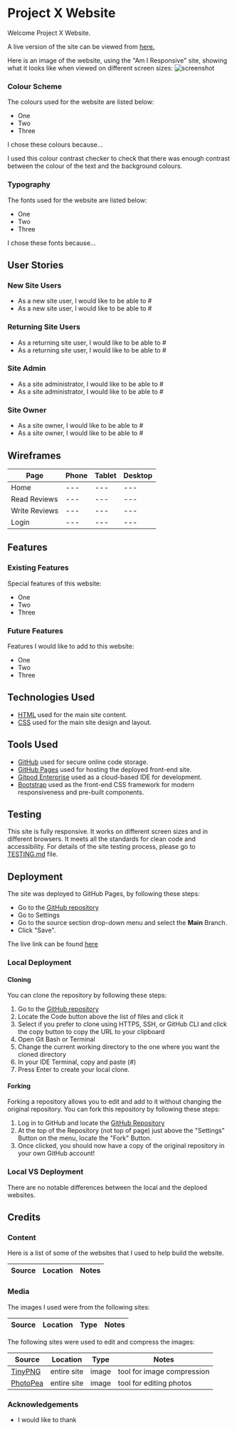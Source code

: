 # Project X Website

Welcome Project X Website.

A live version of the site can be viewed from [here.](#)

Here is an image of the website, using the "Am I Responsive" site, showing what it looks like when viewed on different screen sizes:
![screenshot](#)

### Colour Scheme

The colours used for the website are listed below:
- One
- Two
- Three

I chose these colours because...

I used this colour contrast checker []() to check that there was enough contrast between the colour of the text and the background colours.

### Typography

The fonts used for the website are listed below:
- One
- Two
- Three

I chose these fonts because...

## User Stories

### New Site Users

- As a new site user, I would like to be able to #
- As a new site user, I would like to be able to #

### Returning Site Users

- As a returning site user, I would like to be able to #
- As a returning site user, I would like to be able to #

### Site Admin

- As a site administrator, I would like to be able to #
- As a site administrator, I would like to be able to #

### Site Owner

- As a site owner, I would like to be able to #
- As a site owner, I would like to be able to #

## Wireframes

| Page | Phone | Tablet | Desktop |
| --- | --- | --- | --- |
| Home | --- | --- | --- |
| Read Reviews | --- | --- | --- |
| Write Reviews | --- | --- | --- |
| Login | --- | --- | --- |

## Features

### Existing Features

Special features of this website:
- One
- Two
- Three

### Future Features

Features I would like to add to this website:
- One
- Two
- Three


## Technologies Used

- [HTML](https://en.wikipedia.org/wiki/HTML) used for the main site content.
- [CSS](https://en.wikipedia.org/wiki/CSS) used for the main site design and layout.

## Tools Used

- [GitHub](https://github.com) used for secure online code storage.
- [GitHub Pages](https://pages.github.com) used for hosting the deployed front-end site.
- [Gitpod Enterprise](https://www.gitpod.io/docs/enterprise/overview) used as a cloud-based IDE for development.
- [Bootstrap](https://getbootstrap.com) used as the front-end CSS framework for modern responsiveness and pre-built components.

## Testing

This site is fully responsive. It works on different screen sizes and in different browsers. It meets all the standards for clean code and accessibility.
For details of the site testing process, please go to [TESTING.md](TESTING.md) file.

## Deployment

The site was deployed to GitHub Pages, by following these steps:
- Go to the [GitHub repository](#)
- Go to Settings 
- Go to the source section drop-down menu and select the **Main** Branch. 
- Click "Save".

The live link can be found [here](#)

### Local Deployment

#### Cloning

You can clone the repository by following these steps:

1. Go to the [GitHub repository](#) 
2. Locate the Code button above the list of files and click it 
3. Select if you prefer to clone using HTTPS, SSH, or GitHub CLI and click the copy button to copy the URL to your clipboard
4. Open Git Bash or Terminal
5. Change the current working directory to the one where you want the cloned directory
6. In your IDE Terminal, copy and paste (#)
7. Press Enter to create your local clone.

#### Forking

Forking a repository allows you to edit and add to it without changing the original repository.
You can fork this repository by following these steps:

1. Log in to GitHub and locate the [GitHub Repository](#)
2. At the top of the Repository (not top of page) just above the "Settings" Button on the menu, locate the "Fork" Button.
3. Once clicked, you should now have a copy of the original repository in your own GitHub account!

### Local VS Deployment

There are no notable differences between the local and the deploed websites.

## Credits

### Content

Here is a list of some of the websites that I used to help build the website.

| Source | Location | Notes |
| --- | --- | --- |


### Media

The images I used were from the following sites:

| Source | Location | Type | Notes |
| --- | --- | --- | --- |

The following sites were used to edit and compress the images:

| Source | Location | Type | Notes |
| --- | --- | --- | --- |
| [TinyPNG](https://tinypng.com) | entire site | image | tool for image compression |
| [PhotoPea](https://www.photopea.com) | entire site | image | tool for editing photos |

### Acknowledgements

- I would like to thank 